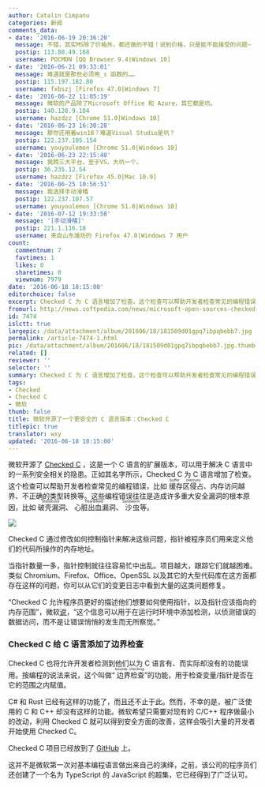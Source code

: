 ```yaml
---
author: Catalin Cimpanu
categories: 新闻
comments_data:
- date: '2016-06-19 20:36:20'
  message: 不错，其实MS除了价格外，都还做的不错！说到价格，只是能不能接受的问题~
  postip: 113.88.49.168
  username: POCMON [QQ Browser 9.4|Windows 10]
- date: '2016-06-21 09:33:01'
  message: 难道就是那些必须用_s 函数的……
  postip: 115.197.182.80
  username: fxbszj [Firefox 47.0|Windows 7]
- date: '2016-06-22 11:05:19'
  message: 微软的产品除了Microsoft Office 和 Azure，其它都是坑。
  postip: 140.128.9.104
  username: hazdzz [Chrome 51.0|Windows 10]
- date: '2016-06-23 16:30:28'
  message: 那你还用着win10？难道Visual Studio是坑？
  postip: 122.237.105.154
  username: youyoulemon [Chrome 51.0|Windows 10]
- date: '2016-06-23 22:15:48'
  message: 我跨三大平台。至于VS，大坑一个。
  postip: 36.235.12.54
  username: hazdzz [Firefox 45.0|Mac 10.9]
- date: '2016-06-25 10:56:51'
  message: 我选择手动滑稽
  postip: 122.237.107.57
  username: youyoulemon [Chrome 51.0|Windows 10]
- date: '2016-07-12 19:33:58'
  message: '[手动滑稽]'
  postip: 221.1.116.18
  username: 来自山东潍坊的 Firefox 47.0|Windows 7 用户
count:
  commentnum: 7
  favtimes: 1
  likes: 0
  sharetimes: 0
  viewnum: 7979
date: '2016-06-18 18:15:00'
editorchoice: false
excerpt: Checked C 为 C 语言增加了检查。这个检查可以帮助开发者检查常见的编程错误，比如缓存区侵占、内存访问越界、不正确的类型转换等。
fromurl: http://news.softpedia.com/news/microsoft-open-sources-checked-c-a-safer-c-version-505331.shtml
id: 7474
islctt: true
largepic: /data/attachment/album/201606/18/181509d01gpq7ibpqbebb7.jpg
permalink: /article-7474-1.html
pic: /data/attachment/album/201606/18/181509d01gpq7ibpqbebb7.jpg.thumb.jpg
related: []
reviewer: ''
selector: ''
summary: Checked C 为 C 语言增加了检查。这个检查可以帮助开发者检查常见的编程错误，比如缓存区侵占、内存访问越界、不正确的类型转换等。
tags:
- Checked
- Checked C
- 微软
thumb: false
title: 微软开源了一个更安全的 C 语言版本：Checked C
titlepic: true
translator: wxy
updated: '2016-06-18 18:15:00'
---
```


微软开源了 [Checked C](https://github.com/Microsoft/checkedc) ，这是一个 C 语言的扩展版本，可以用于解决 C 语言中的一系列安全相关的隐患。正如其名字所示，Checked C 为 C 语言增加了检查。这个检查可以帮助开发者检查常见的编程错误，比如<ruby> 缓存区侵占 <rp>  （ </rp> <rt>  buffer overruns </rt> <rp>  ） </rp></ruby>、内存访问越界、不正确的类型转换等。这些编程错误往往是造成许多重大安全漏洞的根本原因，比如<ruby> 破壳漏洞 <rp>  （ </rp> <rt>  Shellshock </rt> <rp>  ） </rp></ruby>、<ruby> 心脏出血漏洞 <rp>  （ </rp> <rt>  Heartbleed </rt> <rp>  ） </rp></ruby>、<ruby> 沙虫 <rp>  （ </rp> <rt>  Sandworm </rt> <rp>  ） </rp></ruby>等。


![](/data/attachment/album/201606/18/181509d01gpq7ibpqbebb7.jpg)


Checked C 通过修改如何控制指针来解决这些问题，指针被程序员们用来定义他们的代码所操作的内存地址。


当指针数量一多，指针控制就往往容易忙中出乱。项目越大，跟踪它们就越困难。类似 Chromium、Firefox、Office、OpenSSL 以及其它的大型代码库在这方面都存在这样的问题，你可以从它们的变更日志中看到大量的这类问题修复。


“Checked C 允许程序员更好的描述他们想要如何使用指针，以及指针应该指向的内存范围”，微软[说](http://research.microsoft.com/en-us/projects/checkedc/default.aspx)，“这个信息可以用于在运行时环境中添加检测，以侦测错误的数据访问，而不是让错误悄悄的发生而无所察觉。”


### Checked C 给 C 语言添加了边界检查


Checked C 也将允许开发者检测到他们以为 C 语言有、而实际却没有的功能误用。按编程的说法来说，这个叫做“<ruby> 边界检查 <rp>  （ </rp> <rt>  bounds checking </rt> <rp>  ） </rp></ruby>”的功能，用于检查变量/指针是否在它的范围之内赋值。


C# 和 Rust 已经有这样的功能了，而且还不止于此。然而，不幸的是，被广泛使用的 C 和 C++ 却没有这样的功能。微软希望只需要对现有的 C/C++ 程序做最小的改动，利用 Checked C 就可以得到安全方面的改善，这样会吸引大量的开发者开始使用 Checked C。


Checked C 项目已经放到了 [GitHub](https://github.com/Microsoft/checkedc) 上。


这并不是微软第一次对基本编程语言做出来自己的演绎，之前，该公司的程序员们还创建了一个名为 TypeScript 的 JavaScript 的超集，它已经得到了广泛认可。